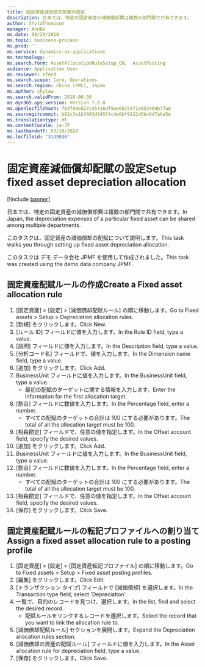 ```yaml
---
title: 固定資産減価償却配賦の設定
description: 日本では、特定の固定資産の減価償却費は複数の部門間で共有できます。
author: ShylaThompson
manager: AnnBe
ms.date: 08/29/2018
ms.topic: business-process
ms.prod: ''
ms.service: dynamics-ax-applications
ms.technology: ''
ms.search.form: AssetAllocationRuleSetup_CN,  AssetPosting
audience: Application User
ms.reviewer: kfend
ms.search.scope: Core, Operations
ms.search.region: China (PRC), Japan
ms.author: shylaw
ms.search.validFrom: 2016-06-30
ms.dyn365.ops.version: Version 7.0.0
ms.openlocfilehash: f6df80ed27c45416df9ae66c5471e053969b77a0
ms.sourcegitcommit: b92c3e1b3403d0455fc4e0bf9132d6bc0d7aba5e
ms.translationtype: HT
ms.contentlocale: ja-JP
ms.lasthandoff: 03/18/2020
ms.locfileid: "3139030"
---
```

# <a name="setup-fixed-asset-depreciation-allocation"></a><span data-ttu-id="0b0b2-103">固定資産減価償却配賦の設定</span><span class="sxs-lookup"><span data-stu-id="0b0b2-103">Setup fixed asset depreciation allocation</span></span>

[!include [banner](../../includes/banner.md)]

<span data-ttu-id="0b0b2-104">日本では、特定の固定資産の減価償却費は複数の部門間で共有できます。</span><span class="sxs-lookup"><span data-stu-id="0b0b2-104">In Japan, the depreciation expenses of a particular fixed asset can be shared among multiple departments.</span></span> 



<span data-ttu-id="0b0b2-105">このタスクは、固定資産の減価償却の配賦について説明します。</span><span class="sxs-lookup"><span data-stu-id="0b0b2-105">This task walks you through setting up fixed asset depreciation allocation.</span></span> 



<span data-ttu-id="0b0b2-106">このタスクは デモ データ会社 JPMF を使用して作成されました。</span><span class="sxs-lookup"><span data-stu-id="0b0b2-106">This task was created using the demo data company JPMF.</span></span>


## <a name="create-a-fixed-asset-allocation-rule"></a><span data-ttu-id="0b0b2-107">固定資産配賦ルールの作成</span><span class="sxs-lookup"><span data-stu-id="0b0b2-107">Create a Fixed asset allocation rule</span></span>
1. <span data-ttu-id="0b0b2-108">[固定資産] > [設定] > [減価償却配賦ルール] の順に移動します。</span><span class="sxs-lookup"><span data-stu-id="0b0b2-108">Go to Fixed assets > Setup > Depreciation allocation rules.</span></span>
2. <span data-ttu-id="0b0b2-109">[新規] をクリックします。</span><span class="sxs-lookup"><span data-stu-id="0b0b2-109">Click New.</span></span>
3. <span data-ttu-id="0b0b2-110">[ルール ID] フィールドに値を入力します。</span><span class="sxs-lookup"><span data-stu-id="0b0b2-110">In the Rule ID field, type a value.</span></span>
4. <span data-ttu-id="0b0b2-111">[説明] フィールドに値を入力します。</span><span class="sxs-lookup"><span data-stu-id="0b0b2-111">In the Description field, type a value.</span></span>
5. <span data-ttu-id="0b0b2-112">[分析コード名] フィールドで、値を入力します。</span><span class="sxs-lookup"><span data-stu-id="0b0b2-112">In the Dimension name field, type a value.</span></span>
6. <span data-ttu-id="0b0b2-113">[追加] をクリックします。</span><span class="sxs-lookup"><span data-stu-id="0b0b2-113">Click Add.</span></span>
7. <span data-ttu-id="0b0b2-114">BusinessUnit フィールドに値を入力します。</span><span class="sxs-lookup"><span data-stu-id="0b0b2-114">In the BusinessUnit field, type a value.</span></span>
    * <span data-ttu-id="0b0b2-115">最初の配賦のターゲットに関する情報を入力します。</span><span class="sxs-lookup"><span data-stu-id="0b0b2-115">Enter the information for the first allocation target.</span></span>  
8. <span data-ttu-id="0b0b2-116">[割合] フィールドに数値を入力します。</span><span class="sxs-lookup"><span data-stu-id="0b0b2-116">In the Percentage field, enter a number.</span></span>
    * <span data-ttu-id="0b0b2-117">すべての配賦のターゲットの合計は 100 にする必要があります。</span><span class="sxs-lookup"><span data-stu-id="0b0b2-117">The total of all the allocation target must be 100.</span></span>  
9. <span data-ttu-id="0b0b2-118">[相殺勘定] フィールドで、任意の値を指定します。</span><span class="sxs-lookup"><span data-stu-id="0b0b2-118">In the Offset account field, specify the desired values.</span></span>
10. <span data-ttu-id="0b0b2-119">[追加] をクリックします。</span><span class="sxs-lookup"><span data-stu-id="0b0b2-119">Click Add.</span></span>
11. <span data-ttu-id="0b0b2-120">BusinessUnit フィールドに値を入力します。</span><span class="sxs-lookup"><span data-stu-id="0b0b2-120">In the BusinessUnit field, type a value.</span></span>
12. <span data-ttu-id="0b0b2-121">[割合] フィールドに数値を入力します。</span><span class="sxs-lookup"><span data-stu-id="0b0b2-121">In the Percentage field, enter a number.</span></span>
    * <span data-ttu-id="0b0b2-122">すべての配賦のターゲットの合計は 100 にする必要があります。</span><span class="sxs-lookup"><span data-stu-id="0b0b2-122">The total of all the allocation target must be 100.</span></span>  
13. <span data-ttu-id="0b0b2-123">[相殺勘定] フィールドで、任意の値を指定します。</span><span class="sxs-lookup"><span data-stu-id="0b0b2-123">In the Offset account field, specify the desired values.</span></span>
14. <span data-ttu-id="0b0b2-124">[保存] をクリックします。</span><span class="sxs-lookup"><span data-stu-id="0b0b2-124">Click Save.</span></span>

## <a name="assign-a-fixed-asset-allocation-rule-to-a-posting-profile"></a><span data-ttu-id="0b0b2-125">固定資産配賦ルールの転記プロファイルへの割り当て</span><span class="sxs-lookup"><span data-stu-id="0b0b2-125">Assign a fixed asset allocation rule to a posting profile</span></span>
1. <span data-ttu-id="0b0b2-126">[固定資産] > [設定] > [固定資産転記プロファイル] の順に移動します。</span><span class="sxs-lookup"><span data-stu-id="0b0b2-126">Go to Fixed assets > Setup > Fixed asset posting profiles.</span></span>
2. <span data-ttu-id="0b0b2-127">[編集] をクリックします。</span><span class="sxs-lookup"><span data-stu-id="0b0b2-127">Click Edit.</span></span>
3. <span data-ttu-id="0b0b2-128">[トランザクション タイプ] フィールドで [減価償却] を選択します。</span><span class="sxs-lookup"><span data-stu-id="0b0b2-128">In the Transaction type field, select 'Depreciation'.</span></span>
4. <span data-ttu-id="0b0b2-129">一覧で、目的のレコードを見つけ、選択します。</span><span class="sxs-lookup"><span data-stu-id="0b0b2-129">In the list, find and select the desired record.</span></span>
    * <span data-ttu-id="0b0b2-130">配賦ルールをリンクするレコードを選択します。</span><span class="sxs-lookup"><span data-stu-id="0b0b2-130">Select the record that you want to link the allocation rule to.</span></span>  
5. <span data-ttu-id="0b0b2-131">[減価償却配賦ルール] セクションを展開します。</span><span class="sxs-lookup"><span data-stu-id="0b0b2-131">Expand the Depreciation allocation rules section.</span></span>
6. <span data-ttu-id="0b0b2-132">[減価償却の資産の配賦ルール] フィールドに値を入力します。</span><span class="sxs-lookup"><span data-stu-id="0b0b2-132">In the Asset allocation rule for depreciation field, type a value.</span></span>
7. <span data-ttu-id="0b0b2-133">[保存] をクリックします。</span><span class="sxs-lookup"><span data-stu-id="0b0b2-133">Click Save.</span></span>

